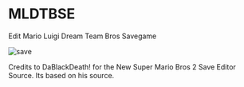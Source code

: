 # MLDTBSE
Edit Mario Luigi Dream Team Bros Savegame

![save](https://user-images.githubusercontent.com/22997217/28755657-307dbfe2-7560-11e7-902d-e9885f9aae7a.png)

Credits to DaBlackDeath! for the New Super Mario Bros 2 Save Editor Source. Its based on his source.

